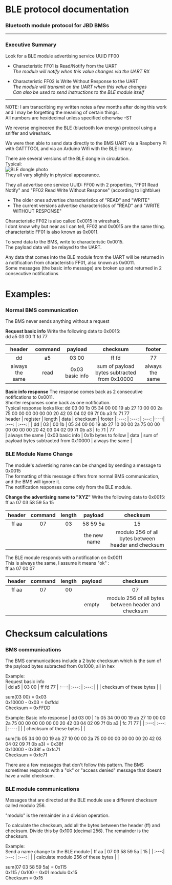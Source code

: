 # BLE protocol documentation
### Bluetooth module protocol for JBD BMSs

___
### Executive Summary

Look for a BLE module advertising service UUID FF00
 
* Characteristic FF01 is Read/Notify from the UART   
 *The module will notify when this value changes via the UART RX*

* Characteristic FF02 is Write Without Response to the UART   
 *The module will transmit on the UART when this value changes*     
 *Can also be used to send instructions to the BLE module itself*
___

NOTE: I am transcribing my written notes a few months after doing this work and I may be forgetting the meaning of certain things.   
All numbers are hexidecimal unless specified otherwise -ST    

We reverse engineered the BLE (bluetooth low energy) protocol using a sniffer and wireshark.

We were then able to send data directly to the BMS UART via a Raspberry Pi with GATTTOOL and via an Arduino Wifi with the BLE library.

There are several versions of the BLE dongle in circulation.   
Typical:   
![BLE dongle photo](https://overkillsolar.com/wp-content/uploads/2021/12/Bluetoothmod-200x200.png)   
They all vary slightly in physical appearance.   

They all advertise one service UUID: FF00 with 2 properties, "FF01 Read Notify" and "FF02 Read Write Without Response" (according to lightblue)   
* The older ones advertise characteristics of "READ" and "WRITE"  
* The current versions advertise characteristics of "READ" and "WRITE WITHOUT RESPONSE"   


Characteristic FF02 is also called 0x0015 in wireshark.   
I dont know why but near as I can tell, FF02 and 0x0015 are the same thing.    
characteristic FF01 is also known as 0x0011.

To send data to the BMS, write to characteristic 0x0015.   
The payload data will be relayed to the UART.

Any data that comes into the BLE module from the UART will be returned in a notification from characteristic FF01, also known as 0x0011.    
Some messages (the basic info message) are broken up and returned in 2 consecutive notifications

# Examples:

### Normal BMS communication

The BMS never sends anything without a request

__Request basic info__
Write the following data to 0x0015:   
dd a5 03 00 ff fd 77   


header | command | payload | checksum | footer
| :---: | :---: | :---: |:---:| :---: |
| dd | a5 | 03 00 | ff fd | 77 |
| always the same   |read|0x03 basic info| sum of payload bytes subtracted from 0x10000 | always the same |


__Basic info response__
The response comes back as 2 consecutive notifications to 0x0011.   
Shorter responses come back as one notification.    
Typical response looks like: dd 03 00 1b 05 34 00 00 19 ab 27 10 00 00 2a 75 00 00 00 00 00 00 20 42 03 04 02 09 7f 0b a3 fc 71 77   
header | register | length | data | checksum | footer
| :---: | :---: | :---: |:---:| :---: | :---: |
| dd | 03 | 00 1b | 05 34 00 00 19 ab 27 10 00 00 2a 75 00 00 00 00 00 00 20 42 03 04 02 09 7f 0b a3 | fc 71 | 77   
| always the same   | 0x03 basic info | 0x1b bytes to follow | data | sum of payload bytes subtracted from 0x10000 | always the same |

### BLE Module Name Change

The module's advertising name can be changed by sending a message to 0x0015    
The formatting of this message differs from normal BMS communication, and the BMS will ignore it.   
The notification responses come only from the BLE module.

__Change the advertising name to "XYZ"__
Write the following data to 0x0015:    
ff aa 07 03 58 59 5a 15    

header | command | length | payload | checksum 
| :---:| :---: | :---: | :---: |:---:|
| ff aa | 07 | 03 | 58 59 5a | 15 |
|    |    |    | the new name | modulo 256 of all bytes between header and checksum |

The BLE module responds with a notification on 0x0011     
This is always the same, I assume it means "ok" :     
ff aa 07 00 07

header | command | length | payload | checksum 
| :---:| :---: | :---: | :---: |:---:|
| ff aa | 07 | 00 |  | 07 |
|    |    |    | empty | modulo 256 of all bytes between header and checksum |

# Checksum calculations

### BMS communications

The BMS communications include a 2 byte checksum which is the sum of the payload bytes subracted from 0x1000, all in hex

Example:   
Request basic info    
| dd a5 | 03 00 | ff fd 77
| :---:| :---: | :---: |
|  | checksum of these bytes |  |

sum(03 00) = 0x03    
0x10000 - 0x03 = 0xffdd    
Checksum = 0xFFDD     

Example:
Basic info response
| dd 03 00 | 1b 05 34 00 00 19 ab 27 10 00 00 2a 75 00 00 00 00 00 00 20 42 03 04 02 09 7f 0b a3 | fc 71 77 |
| :---:| :---: | :---: |
|  | checksum of these bytes |  |

sum(1b 05 34 00 00 19 ab 27 10 00 00 2a 75 00 00 00 00 00 00 20 42 03 04 02 09 7f 0b a3) = 0x38f    
0x10000 - 0x38f = 0xfc71    
Checksum = 0xfc71    

There are a few messages that don't follow this pattern. The BMS sometimes responds with a "ok" or "access denied" message that doesnt have a valid checksum.

### BLE module communications

Messages that are directed at the BLE module use a different checksum called modulo 256.

"modulo" is the remainder in a division operation.

To calculate the checksum, add all the bytes between the header (ff) and checksum. Divide this by 0x100 (decimal 256).
The remainder is the checksum.

Example:   
Send a name change to the BLE module
| ff aa | 07 03 58 59 5a | 15 |
| :---:| :---: | :---: |
|  | calculate modulo 256 of these bytes |  |

sum(07 03 58 59 5a) = 0x115    
0x115 / 0x100 = 0x01 modulo 0x15    
Checksum = 0x15
